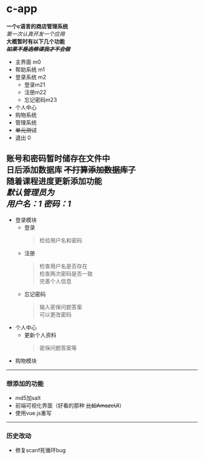 # c-app
**一个c语言的商店管理系统**  
*第一次认真开发一个应用*  
**大概暂时有以下几个功能**  
***~~如果不是选修课我才不会做~~***
+ 主界面 m0
+ 帮助系统 m1
+ 登录系统 m2
  + 登录m21
  + 注册m22
  + 忘记密码m23
+ 个人中心
+ 购物系统
+ 管理系统
+ ~~单元测试~~
+ 退出 0 

账号和密码暂时储存在文件中  
日后添加数据库   ~~不打算添加数据库了~~  
随着课程进度更新添加功能  
***默认管理员为***   
***用户名：1 密码：1***
---
+ 登录模块
    + 登录 
        > 检验用户名和密码
    + 注册
        > 检查用户名是否存在  
    检查两次密码是否一致  
    完善个人信息
    +   忘记密码
        >  输入密保问题答案  
       可以更改密码
+ 个人中心
    + 更新个人资料  
        >密保问题答案等
+ 购物模块
---  
### 想添加的功能
+ md5加salt
+ 前端可视化界面（好看的那种 ~~比如AmazeUI~~）
+ 使用vue.js重写
---  
### 历史改动
+ 修复scanf死循环bug
